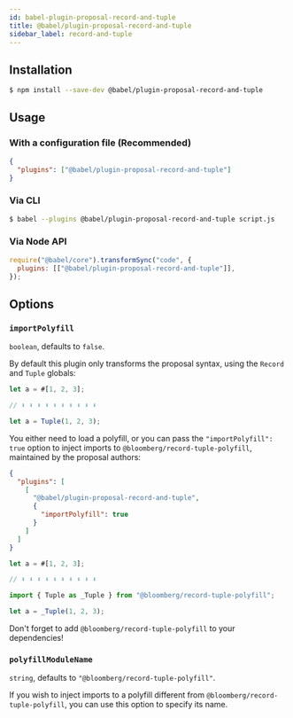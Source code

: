 ```yaml
---
id: babel-plugin-proposal-record-and-tuple
title: @babel/plugin-proposal-record-and-tuple
sidebar_label: record-and-tuple
---
```


## Installation

```sh
$ npm install --save-dev @babel/plugin-proposal-record-and-tuple
```

## Usage

### With a configuration file (Recommended)

```json
{
  "plugins": ["@babel/plugin-proposal-record-and-tuple"]
}
```

### Via CLI

```sh
$ babel --plugins @babel/plugin-proposal-record-and-tuple script.js
```

### Via Node API

```javascript
require("@babel/core").transformSync("code", {
  plugins: [["@babel/plugin-proposal-record-and-tuple"]],
});
```

## Options

### `importPolyfill`

`boolean`, defaults to `false`.

By default this plugin only transforms the proposal syntax, using the `Record` and `Tuple` globals:

```js
let a = #[1, 2, 3];

// ⬇ ⬇ ⬇ ⬇ ⬇ ⬇ ⬇ ⬇ ⬇ ⬇

let a = Tuple(1, 2, 3);
```

You either need to load a polyfill, or you can pass the `"importPolyfill": true` option to inject imports to `@bloomberg/record-tuple-polyfill`, maintained by the proposal authors:

```json
{
  "plugins": [
    [
      "@babel/plugin-proposal-record-and-tuple",
      {
        "importPolyfill": true
      }
    ]
  ]
}
```

```js
let a = #[1, 2, 3];

// ⬇ ⬇ ⬇ ⬇ ⬇ ⬇ ⬇ ⬇ ⬇ ⬇

import { Tuple as _Tuple } from "@bloomberg/record-tuple-polyfill";

let a = _Tuple(1, 2, 3);
```

Don't forget to add `@bloomberg/record-tuple-polyfill` to your dependencies!

### `polyfillModuleName`

`string`, defaults to `"@bloomberg/record-tuple-polyfill"`.

If you wish to inject imports to a polyfill different from `@bloomberg/record-tuple-polyfill`, you can use this option to specify its name.
